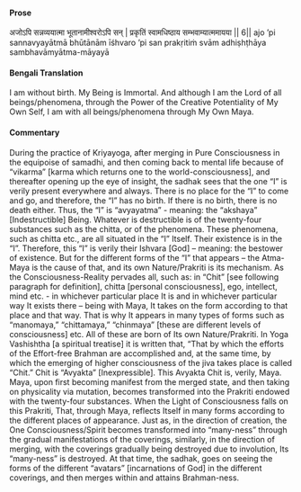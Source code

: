 #### Prose 

अजोऽपि सन्नव्ययात्मा भूतानामीश्वरोऽपि सन् |
प्रकृतिं स्वामधिष्ठाय सम्भवाम्यात्ममायया || 6||
ajo ’pi sannavyayātmā bhūtānām īśhvaro ’pi san
prakṛitiṁ svām adhiṣhṭhāya sambhavāmyātma-māyayā

 #### Bengali Translation 

I am without birth. My Being is Immortal. And although I am the Lord of all beings/phenomena, through the Power of the Creative Potentiality of My Own Self, I am with all beings/phenomena through My Own Maya.

 #### Commentary 

During the practice of Kriyayoga, after merging in Pure Consciousness in the equipoise of samadhi, and then coming back to mental life because of “vikarma” [karma which returns one to the world-consciousness], and thereafter opening up the eye of insight, the sadhak sees that the one “I” is verily present everywhere and always. There is no place for the “I” to come and go, and therefore, the “I” has no birth. If there is no birth, there is no death either. Thus, the “I” is “avyayatma” - meaning: the “akshaya” [Indestructible] Being. Whatever is destructible is of the twenty-four substances such as the chitta, or of the phenomena. These phenomena, such as chitta etc., are all situated in the “I” Itself. Their existence is in the “I”. Therefore, this “I” is verily their Ishvara [God] – meaning: the bestower of existence. But for the different forms of the “I” that appears – the Atma-Maya is the cause of that, and its own Nature/Prakriti is its mechanism. As the Consciousness-Reality pervades all, such as: in “Chit” [see following paragraph for definition], chitta [personal consciousness], ego, intellect, mind etc. - in whichever particular place It is and in whichever particular way It exists there – being with Maya, It takes on the form according to that place and that way. That is why It appears in many types of forms such as “manomaya,” “chittamaya,” “chinmaya” [these are different levels of consciousness] etc. All of these are born of Its own Nature/Prakriti. In Yoga Vashishtha [a spiritual treatise] it is written that, “That by which the efforts of the Effort-free Brahman are accomplished and, at the same time, by which the emerging of higher consciousness of the jiva takes place is called “Chit.” Chit is “Avyakta” [Inexpressible]. This Avyakta Chit is, verily, Maya. Maya, upon first becoming manifest from the merged state, and then taking on physicality via mutation, becomes transformed into the Prakriti endowed with the twenty-four substances. When the Light of Consciousness falls on this Prakriti, That, through Maya, reflects Itself in many forms according to the different places of appearance. Just as, in the direction of creation, the One Consciousness/Spirit becomes transformed into “many-ness” through the gradual manifestations of the coverings, similarly, in the direction of merging, with the coverings gradually being destroyed due to involution, Its “many-ness” is destroyed. At that time, the sadhak, goes on seeing the forms of the different “avatars” [incarnations of God] in the different coverings, and then merges within and attains Brahman-ness.